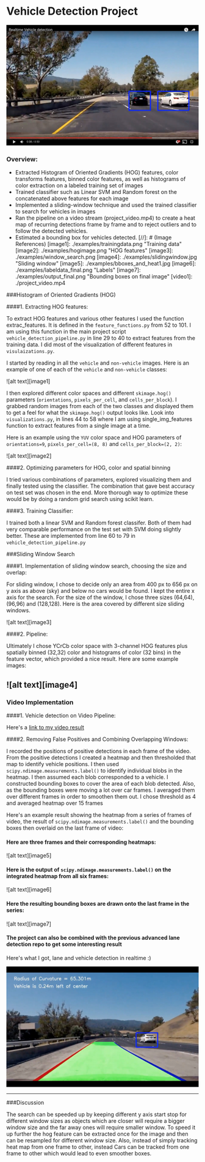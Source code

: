 # **Vehicle Detection Project**


[![Real Time Vehicle Detection (video)](./examples/real_time_vehicle_detection.jpg)](https://www.youtube.com/watch?v=NevAbwn9ywke)


### Overview:

* Extracted Histogram of Oriented Gradients (HOG) features, color transforms features,  binned color features, as well as histograms of color extraction on a labeled training set of images
* Trained classifier such as Linear SVM and Random forest on the concatenated above features for each image
* Implemented a sliding-window technique and used the trained classifier to search for vehicles in images
* Ran the pipeline on a video stream (project_video.mp4) to create a heat map of recurring detections frame by frame and to reject outliers and to follow the detected vehicles.
* Estimated a bounding box for vehicles detected.
[//]: # (Image References)
[image1]: ./examples/trainingdata.png "Training data"
[image2]: ./examples/hogimage.png "HOG features"
[image3]: ./examples/window_search.png
[image4]: ./examples/slidingwindow.jpg "Sliding window"
[image5]: ./examples/bboxes_and_heat1.jpg
[image6]: ./examples/labeldata_final.png "Labels"
[image7]: ./examples/output_final.png  "Bounding boxes on final image"
[video1]: ./project_video.mp4


###Histogram of Oriented Gradients (HOG)

####1. Extracting HOG features:

To extract HOG features and various other features I used the function extrac_features. It is defined in the `feature_functions.py` from 52 to 101. I am using this function in the main project script `vehicle_detection_pipeline.py` in line 29 to 40 to extract features from the training data. I did most of the visualization of different features in `visulaizations.py`.

I started by reading in all the `vehicle` and `non-vehicle` images.  Here is an example of one of each of the `vehicle` and `non-vehicle` classes:

![alt text][image1]

I then explored different color spaces and different `skimage.hog()` parameters (`orientations`, `pixels_per_cell`, and `cells_per_block`).  I grabbed random images from each of the two classes and displayed them to get a feel for what the `skimage.hog()` output looks like. Look into `visualizations.py`, in lines 44 to 58 where I am using single_img_features function to extract features from a single image at a time.

Here is an example using the `YUV` color space and HOG parameters of `orientations=9`, `pixels_per_cell=(8, 8)` and `cells_per_block=(2, 2)`:

![alt text][image2]

####2. Optimizing parameters for HOG, color and spatial binning

I tried various combinations of parameters, explored visualizing them and finally tested using the classifier. The combination that gave best accuracy on test set was chosen in the end. More thorough way to optimize these would be by doing a random grid search using scikit learn.

####3. Training Classifier:

I trained both a linear SVM and Random forest classifer. Both of them had very comparable performance on the test set with SVM doing slightly better. These are implemented from line 60 to 79 in  `vehicle_detection_pipeline.py`

###Sliding Window Search

####1. Implementation of sliding window search, choosing the size and overlap:

For sliding window, I chose to decide only an area from 400 px to 656 px on y axis as above (sky) and below no cars would be found. I kept the entire x axis for the search. For the size of the window, I chose three sizes (64,64), (96,96) and (128,128). Here is the area covered by different size sliding windows.

![alt text][image3]

####2. Pipeline:

Ultimately I chose YCrCb color space with 3-channel HOG features plus spatially binned (32,32) color and histograms of color (32 bins) in the feature vector, which provided a nice result.  Here are some example images:

![alt text][image4]
---

### Video Implementation

####1. Vehicle detection on Video Pipeline:

Here's a [link to my video result](./heat_avg_smooth15_thresh5.mp4)

####2. Removing False Positives and Combining Overlapping Windows:

I recorded the positions of positive detections in each frame of the video.  From the positive detections I created a heatmap and then thresholded that map to identify vehicle positions.  I then used `scipy.ndimage.measurements.label()` to identify individual blobs in the heatmap.  I then assumed each blob corresponded to a vehicle.  I constructed bounding boxes to cover the area of each blob detected. Also, as the bounding boxes were moving a lot over car frames. I averaged them over different frames in order to smoothen them out. I chose threshold as 4 and averaged heatmap over 15 frames 

Here's an example result showing the heatmap from a series of frames of video, the result of `scipy.ndimage.measurements.label()` and the bounding boxes then overlaid on the last frame of video:

#### Here are three frames and their corresponding heatmaps:

![alt text][image5]

#### Here is the output of `scipy.ndimage.measurements.label()` on the integrated heatmap from all six frames:

![alt text][image6]

#### Here the resulting bounding boxes are drawn onto the last frame in the series:
![alt text][image7]

#### The project can also be combined with the previous advanced lane detection repo to get some interesting result

Here's what I got, lane and vehicle detection in realtime :)

[![Real Time Vehicle & Lane Detection (video)](./examples/Combined_project.jpg)](https://www.youtube.com/watch?v=KH8WNuqnpq8)


---

###Discussion

The search can be speeded up by keeping different y axis start stop for different window sizes as objects which are closer will require a bigger window size and the far away ones will require smaller window. To speed it up further the hog feature can be extracted once for the image and then can be resampled for different window size. Also, instead of simply tracking heat map from one frame to other, instead Cars can be tracked from one frame to other which would lead to even smoother boxes. 

